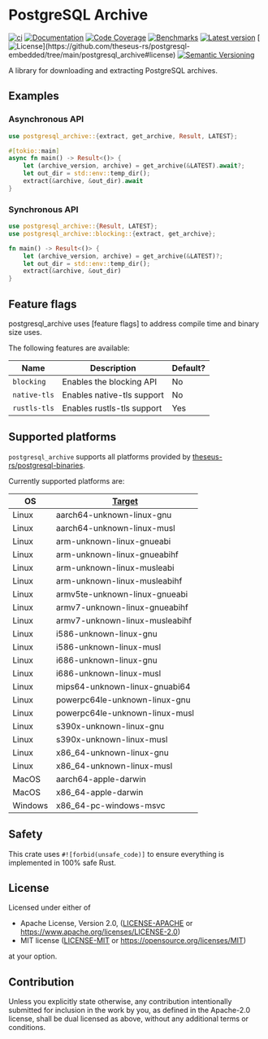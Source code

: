 # PostgreSQL Archive

[![ci](https://github.com/theseus-rs/postgresql-embedded/actions/workflows/ci.yml/badge.svg?branch=main)](https://github.com/theseus-rs/postgresql-embedded/actions/workflows/ci.yml)
[![Documentation](https://docs.rs/postgresql_archive/badge.svg)](https://docs.rs/postgresql_archive)
[![Code Coverage](https://codecov.io/gh/theseus-rs/postgresql-embedded/branch/main/graph/badge.svg)](https://codecov.io/gh/theseus-rs/postgresql-embedded)
[![Benchmarks](https://img.shields.io/badge/%F0%9F%90%B0_bencher-enabled-6ec241)](https://bencher.dev/perf/theseus-rs-postgresql-embedded)
[![Latest version](https://img.shields.io/crates/v/postgresql_archive.svg)](https://crates.io/crates/postgresql_archive)
[![License](https://img.shields.io/crates/l/postgresql_archive?)](https://github.com/theseus-rs/postgresql-embedded/tree/main/postgresql_archive#license)
[![Semantic Versioning](https://img.shields.io/badge/%E2%9A%99%EF%B8%8F_SemVer-2.0.0-blue)](https://semver.org/spec/v2.0.0.html)

A library for downloading and extracting PostgreSQL archives.

## Examples

### Asynchronous API

```rust
use postgresql_archive::{extract, get_archive, Result, LATEST};

#[tokio::main]
async fn main() -> Result<()> {
    let (archive_version, archive) = get_archive(&LATEST).await?;
    let out_dir = std::env::temp_dir();
    extract(&archive, &out_dir).await
}
```

### Synchronous API

```rust
use postgresql_archive::{Result, LATEST};
use postgresql_archive::blocking::{extract, get_archive};

fn main() -> Result<()> {
    let (archive_version, archive) = get_archive(&LATEST)?;
    let out_dir = std::env::temp_dir();
    extract(&archive, &out_dir)
}
```

## Feature flags

postgresql_archive uses [feature flags] to address compile time and binary size
uses.

The following features are available:

| Name         | Description                | Default? |
|--------------|----------------------------|----------|
| `blocking`   | Enables the blocking API   | No       |
| `native-tls` | Enables native-tls support | No       |
| `rustls-tls` | Enables rustls-tls support | Yes      |

## Supported platforms

`postgresql_archive` supports all platforms provided
by [theseus-rs/postgresql-binaries](https://github.com/theseus-rs/postgresql-binaries).

Currently supported platforms are:

| OS      | [Target](https://doc.rust-lang.org/nightly/rustc/platform-support.html) |
|---------|-------------------------------------------------------------------------|
| Linux   | aarch64-unknown-linux-gnu                                               |
| Linux   | aarch64-unknown-linux-musl                                              |
| Linux   | arm-unknown-linux-gnueabi                                               |
| Linux   | arm-unknown-linux-gnueabihf                                             |
| Linux   | arm-unknown-linux-musleabi                                              |
| Linux   | arm-unknown-linux-musleabihf                                            |
| Linux   | armv5te-unknown-linux-gnueabi                                           |
| Linux   | armv7-unknown-linux-gnueabihf                                           |
| Linux   | armv7-unknown-linux-musleabihf                                          |
| Linux   | i586-unknown-linux-gnu                                                  |
| Linux   | i586-unknown-linux-musl                                                 |
| Linux   | i686-unknown-linux-gnu                                                  |
| Linux   | i686-unknown-linux-musl                                                 |
| Linux   | mips64-unknown-linux-gnuabi64                                           |
| Linux   | powerpc64le-unknown-linux-gnu                                           |
| Linux   | powerpc64le-unknown-linux-musl                                          |
| Linux   | s390x-unknown-linux-gnu                                                 |
| Linux   | s390x-unknown-linux-musl                                                |
| Linux   | x86_64-unknown-linux-gnu                                                |
| Linux   | x86_64-unknown-linux-musl                                               |
| MacOS   | aarch64-apple-darwin                                                    |
| MacOS   | x86_64-apple-darwin                                                     |
| Windows | x86_64-pc-windows-msvc                                                  |

## Safety

This crate uses `#![forbid(unsafe_code)]` to ensure everything is implemented in 100% safe Rust.

## License

Licensed under either of

* Apache License, Version 2.0, ([LICENSE-APACHE](LICENSE-APACHE) or https://www.apache.org/licenses/LICENSE-2.0)
* MIT license ([LICENSE-MIT](LICENSE-MIT) or https://opensource.org/licenses/MIT)

at your option.

## Contribution

Unless you explicitly state otherwise, any contribution intentionally submitted
for inclusion in the work by you, as defined in the Apache-2.0 license, shall be dual licensed as above, without any
additional terms or conditions.
